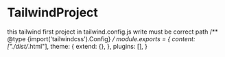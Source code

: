 # TailwindProject
 this tailwind first project
in tailwind.config.js 
write must be correct path 
/** @type {import('tailwindcss').Config} */
module.exports = {
  content: ["./dist/*.html"],
  theme: {
    extend: {},
  },
  plugins: [],
}

